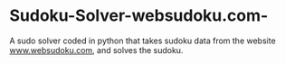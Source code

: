 # Sudoku-Solver-websudoku.com-
A sudo solver coded in python that takes sudoku data from the website www.websudoku.com, and solves the sudoku.
